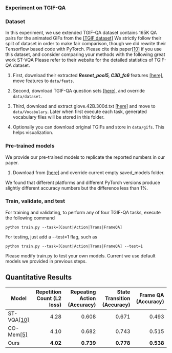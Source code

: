 ### Experiment on TGIF-QA

### Dataset
In this experiment, we use extended TGIF-QA dataset contains 165K QA pairs for the animated GIFs from the [[TGIF dataset]](https://github.com/YunseokJANG/tgif-qa)
We strictly follow their split of dataset in order to make fair comparison, though we did rewrite their Tensorflow based code with PyTorch.
Please cite this paper[[10]](https://arxiv.org/abs/1704.04497) if you use this dataset, and consider comparing your methods with the following great work ST-VQA
Please refer to their website for the detailed statistics of TGIF-QA dataset.


1. First, download their extracted _**Resnet_pool5, C3D_fc6**_ features [[here]](https://github.com/YunseokJANG/tgif-qa/blob/master/code/README.md),
move features to `data/feats`.

2. Second, download TGIF-QA question sets [[here]](https://github.com/YunseokJANG/tgif-qa/tree/master/dataset), 
and override `data/dataset`.

3. Third, download and extract glove.42B.300d.txt [[here]](http://nlp.stanford.edu/data/glove.42B.300d.zip)
and move to `data/Vocabulary`. Later when first execute each task, generated vocabulary files will be stored in 
this folder.

4. Optionally you can download original TGIFs and store in `data/gifs`. This helps visualization.



### Pre-trained models
We provide our pre-trained models to replicate the reported numbers in our paper.
1. Download from [[here]](https://drive.google.com/drive/folders/1T37IWDiNY--9xZszikHxINgUQbxMyH4y?usp=sharing) and override current empty saved_models folder.

We found that different platforms and different PyTorch versions produce slightly different
accuracy numbers but the difference less than 1%.



### Train, validate, and test
For training and validating, to perform any of four TGIF-QA tasks, execute the following command
~~~~
python train.py --task=[Count|Action|Trans|FrameQA] 
~~~~

For testing, just add a --test=1 flag, such as
~~~~
python train.py --task=[Count|Action|Trans|FrameQA] --test=1
~~~~

Please modify train.py to test your own models. 
Current we use default models we provided in previous steps.

## Quantitative Results

| Model                                    | Repetition Count (L2 loss) | Repeating Action (Accuracy) | State Transition (Accuracy) | Frame QA (Accuracy) |
| ---------------------------------------- | ---------------------: | --------------------------: | --------------------------: | ------------------: |               
| ST-VQA[[10]](https://arxiv.org/abs/1704.04497)                                     |                 4.28 |                       0.608 |                       0.671 |               0.493 |
| CO-Mem[[5]](https://arxiv.org/abs/1803.10906)                         |                 4.10 |                       0.682 |                       0.743 |               0.515 |
| Ours                                         |                **4.02** |                       **0.739** |                       **0.778** |              **0.538** |



